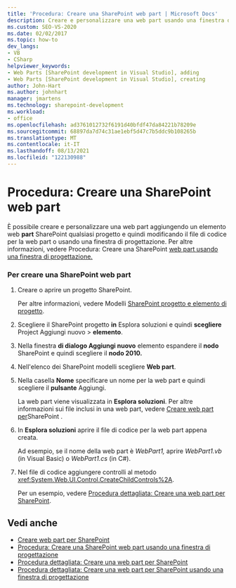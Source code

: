 ```yaml
---
title: 'Procedura: Creare una SharePoint web part | Microsoft Docs'
description: Creare e personalizzare una web part usando una finestra di progettazione oppure aggiungendo un elemento web part a qualsiasi progetto SharePoint e quindi modificando il file di codice per la web part.
ms.custom: SEO-VS-2020
ms.date: 02/02/2017
ms.topic: how-to
dev_langs:
- VB
- CSharp
helpviewer_keywords:
- Web Parts [SharePoint development in Visual Studio], adding
- Web Parts [SharePoint development in Visual Studio], creating
author: John-Hart
ms.author: johnhart
manager: jmartens
ms.technology: sharepoint-development
ms.workload:
- office
ms.openlocfilehash: ad3761012732f6191d40bfdf47da84221b78209e
ms.sourcegitcommit: 68897da7d74c31ae1ebf5d47c7b5ddc9b108265b
ms.translationtype: MT
ms.contentlocale: it-IT
ms.lasthandoff: 08/13/2021
ms.locfileid: "122130988"
---
```

# <a name="how-to-create-a-sharepoint-web-part"></a>Procedura: Creare una SharePoint web part
  È possibile creare e personalizzare una web part aggiungendo un elemento web **part** SharePoint qualsiasi progetto e quindi modificando il file di codice per la web part o usando una finestra di progettazione. Per altre informazioni, vedere Procedura: Creare una SharePoint [web part usando una finestra di progettazione.](../sharepoint/how-to-create-a-sharepoint-web-part-by-using-a-designer.md)

### <a name="to-create-a-sharepoint-web-part"></a>Per creare una SharePoint web part

1. Creare o aprire un progetto SharePoint.

     Per altre informazioni, vedere Modelli [SharePoint progetto e elemento di progetto](../sharepoint/sharepoint-project-and-project-item-templates.md).

2. Scegliere il SharePoint progetto **in** Esplora soluzioni e quindi **scegliere** Project Aggiungi nuovo  >  **elemento**.

3. Nella finestra **di dialogo Aggiungi nuovo** elemento espandere il **nodo** SharePoint e quindi scegliere il **nodo 2010.**

4. Nell'elenco dei SharePoint modelli scegliere **Web part**.

5. Nella casella **Nome** specificare un nome per la web part e quindi scegliere il **pulsante** Aggiungi.

     La web part viene visualizzata in **Esplora soluzioni**. Per altre informazioni sui file inclusi in una web part, vedere [Creare web part per](../sharepoint/creating-web-parts-for-sharepoint.md)SharePoint .

6. In **Esplora soluzioni** aprire il file di codice per la web part appena creata.

     Ad esempio, se il nome della web part è *WebPart1,* aprire *WebPart1.vb* (in Visual Basic) o *WebPart1.cs* (in C#).

7. Nel file di codice aggiungere controlli al metodo <xref:System.Web.UI.Control.CreateChildControls%2A>.

     Per un esempio, vedere [Procedura dettagliata: Creare una web part per SharePoint](../sharepoint/walkthrough-creating-a-web-part-for-sharepoint.md).

## <a name="see-also"></a>Vedi anche
- [Creare web part per SharePoint](../sharepoint/creating-web-parts-for-sharepoint.md)
- [Procedura: Creare una SharePoint web part usando una finestra di progettazione](../sharepoint/how-to-create-a-sharepoint-web-part-by-using-a-designer.md)
- [Procedura dettagliata: Creare una web part per SharePoint](../sharepoint/walkthrough-creating-a-web-part-for-sharepoint.md)
- [Procedura dettagliata: Creare una web part per SharePoint usando una finestra di progettazione](../sharepoint/walkthrough-creating-a-web-part-for-sharepoint-by-using-a-designer.md)
